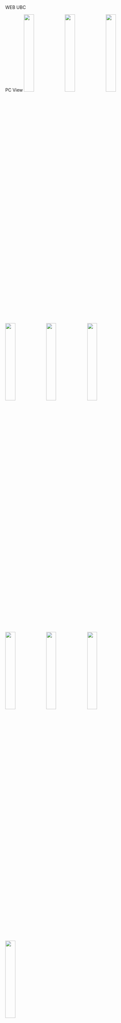 WEB UBC

PC View
<img src="https://github.com/user-attachments/assets/fdc1e0b5-0292-41aa-8a72-9c667ef010d3" width="25%">
<img src="https://github.com/user-attachments/assets/618b0be4-b3d0-482c-82a0-a0c2420eadb4" width="25%">
<img src="https://github.com/user-attachments/assets/bac7c72c-6492-4467-b45d-fec6a410c34a" width="25%">
<img src="https://github.com/user-attachments/assets/69f6a833-105c-4675-9fda-a925f05f1fed" width="25%">
<img src="https://github.com/user-attachments/assets/8bd6d8c9-2f15-4e93-8fdf-d46cf74a8d9e" width="25%">
<img src="https://github.com/user-attachments/assets/e5de8502-8c2a-4721-b86f-6aaa1855b87d" width="25%">
<img src="https://github.com/user-attachments/assets/ff4ab307-2b5d-4c8c-a5f1-ad421ca8da93" width="25%">
<img src="https://github.com/user-attachments/assets/9522221d-0f6f-4fb8-89e9-e20bf7aca960" width="25%">
<img src="https://github.com/user-attachments/assets/a37ccb7e-3503-4b69-9795-23cea64da088" width="25%">
<img src="https://github.com/user-attachments/assets/d1fea8c1-097f-47b4-8b0f-92fe6f64c947" width="25%">

<img src="https://github.com/user-attachments/assets/da798c7e-5b16-4910-aaf7-3b2fcef983e7" width="25%">
<img src="https://github.com/user-attachments/assets/a5e4a929-347a-413c-8459-9ba8dd05e20c" width="25%">
<img src="https://github.com/user-attachments/assets/146db175-63ac-400f-8acd-0a5d6666b07c" width="25%">
<img src="https://github.com/user-attachments/assets/fb0f18b6-5d80-42f5-a7e7-cd0ee819dd5a" width="25%">

<img src="" width="25%">
![image](https://github.com/user-attachments/assets/fdc1e0b5-0292-41aa-8a72-9c667ef010d3)
![image](https://github.com/user-attachments/assets/618b0be4-b3d0-482c-82a0-a0c2420eadb4)
![image](https://github.com/user-attachments/assets/bac7c72c-6492-4467-b45d-fec6a410c34a)
![image](https://github.com/user-attachments/assets/69f6a833-105c-4675-9fda-a925f05f1fed)
![image](https://github.com/user-attachments/assets/8bd6d8c9-2f15-4e93-8fdf-d46cf74a8d9e)
![image](https://github.com/user-attachments/assets/e5de8502-8c2a-4721-b86f-6aaa1855b87d)
![image](https://github.com/user-attachments/assets/ff4ab307-2b5d-4c8c-a5f1-ad421ca8da93)
![image](https://github.com/user-attachments/assets/9522221d-0f6f-4fb8-89e9-e20bf7aca960)
![image](https://github.com/user-attachments/assets/a37ccb7e-3503-4b69-9795-23cea64da088)
![image](https://github.com/user-attachments/assets/d1fea8c1-097f-47b4-8b0f-92fe6f64c947)


![image](https://github.com/user-attachments/assets/da798c7e-5b16-4910-aaf7-3b2fcef983e7)
![image](https://github.com/user-attachments/assets/a5e4a929-347a-413c-8459-9ba8dd05e20c)
![image](https://github.com/user-attachments/assets/146db175-63ac-400f-8acd-0a5d6666b07c)
![image](https://github.com/user-attachments/assets/fb0f18b6-5d80-42f5-a7e7-cd0ee819dd5a)

Mobile view
![image](https://github.com/user-attachments/assets/83739623-901c-41c5-b1b2-dacae2492de8)
![image](https://github.com/user-attachments/assets/4cf3e243-a62c-4fca-98cf-0f75072d9de1)
![image](https://github.com/user-attachments/assets/4a8471d4-d775-4373-afd1-49053f46ba03)
![image](https://github.com/user-attachments/assets/5f215c12-3f60-4dcd-99a8-1f875e029285)
![image](https://github.com/user-attachments/assets/60f8eaa5-28dd-4d8f-bc02-d855bf30e572)
![image](https://github.com/user-attachments/assets/32bdaeb1-971c-4023-b1a6-98c27e1ac9d7)
![image](https://github.com/user-attachments/assets/4ac4b939-3556-4396-995f-a7662ae6e9ab)
![image](https://github.com/user-attachments/assets/f530795c-9a15-48ab-9737-133749a7d879)
![image](https://github.com/user-attachments/assets/39ccd192-a18e-404a-996b-54fb6b8eff89)
![image](https://github.com/user-attachments/assets/a05e96cd-f499-477d-be2f-fa9391edf420)
![image](https://github.com/user-attachments/assets/a0f44b04-7543-4191-93e8-3890cbd211bc)
![image](https://github.com/user-attachments/assets/9ba04ec0-f538-4d6b-b39a-87d2f13531fd)

